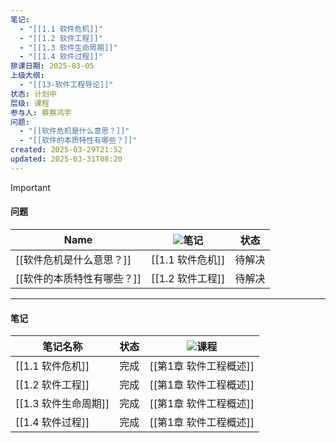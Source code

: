 ```yaml
---
笔记:
  - "[[1.1 软件危机]]"
  - "[[1.2 软件工程]]"
  - "[[1.3 软件生命周期]]"
  - "[[1.4 软件过程]]"
排课日期: 2025-03-05
上级大纲:
  - "[[13-软件工程导论]]"
状态: 计划中
层级: 课程
参与人: 蔡蔡鸿宇
问题:
  - "[[软件危机是什么意思？]]"
  - "[[软件的本质特性有哪些？]]"
created: 2025-03-29T21:52
updated: 2025-03-31T08:20
---
```

> [!important]
> 
> #### 问题
> 
> |Name|![](https://www.notion.so/icons/drafts_gray.svg)笔记|状态|
> |---|---|---|
> |[[软件危机是什么意思？]]|[[1.1 软件危机]]|待解决|
> |[[软件的本质特性有哪些？]]|[[1.2 软件工程]]|待解决|
> 
>   
>   
> 
> ---
> 
> #### 笔记
> 
> |笔记名称|状态|![](https://www.notion.so/icons/graduate_gray.svg)课程|
> |---|---|---|
> |[[1.1 软件危机]]|完成|[[第1章 软件工程概述]]|
> |[[1.2 软件工程]]|完成|[[第1章 软件工程概述]]|
> |[[1.3 软件生命周期]]|完成|[[第1章 软件工程概述]]|
> |[[1.4 软件过程]]|完成|[[第1章 软件工程概述]]|
> 
>   
>